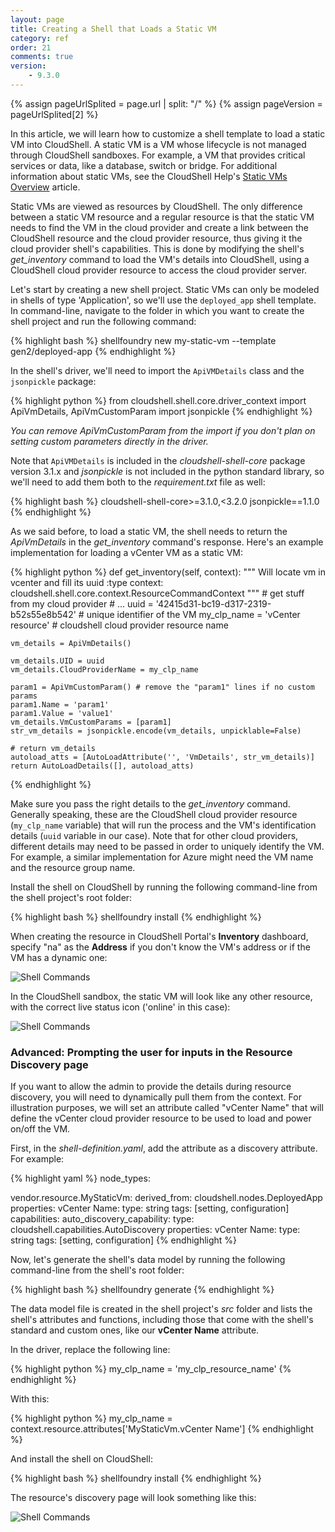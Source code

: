 ```yaml
---
layout: page
title: Creating a Shell that Loads a Static VM
category: ref
order: 21
comments: true
version:
    - 9.3.0
---
```


{% assign pageUrlSplited = page.url | split: "/" %}
{% assign pageVersion = pageUrlSplited[2] %}

In this article, we will learn how to customize a shell template to load a static VM into CloudShell. A static VM is a VM whose lifecycle is not managed through CloudShell sandboxes. For example, a VM that provides critical services or data, like a database, switch or bridge. For additional information about static VMs, see the CloudShell Help's <a href="https://help.quali.com/Online%20Help/9.2/Portal/Content/CSP/LAB-MNG/Static-VMs.htm" target="_blank">Static VMs Overview</a> article.

Static VMs are viewed as resources by CloudShell. The only difference between a static VM resource and a regular resource is that the static VM needs to find the VM in the cloud provider and create a link between the CloudShell resource and the cloud provider resource, thus giving it the cloud provider shell's capabilities. This is done by modifying the shell's *get_inventory* command to load the VM's details into CloudShell, using a CloudShell cloud provider resource to access the cloud provider server. 

Let's start by creating a new shell project. Static VMs can only be modeled in shells of type 'Application', so we'll use the `deployed_app` shell template. In command-line, navigate to the folder in which you want to create the shell project and run the following command:

{% highlight bash %}
shellfoundry new my-static-vm --template gen2/deployed-app
{% endhighlight %}

In the shell's driver, we'll need to import the `ApiVMDetails` class and the `jsonpickle` package:

{% highlight python %}
from cloudshell.shell.core.driver_context import ApiVmDetails, ApiVmCustomParam
import jsonpickle
{% endhighlight %}

*You can remove ApiVmCustomParam from the import if you don't plan on setting custom parameters directly in the driver.*

Note that `ApiVMDetails` is included in the *cloudshell-shell-core* package version 3.1.x and *jsonpickle* is not included in the python standard library, so we'll need to add them both to the *requirement.txt* file as well:

{% highlight bash %}
cloudshell-shell-core>=3.1.0,<3.2.0
jsonpickle==1.1.0
{% endhighlight %}

As we said before, to load a static VM, the shell needs to return the *ApiVmDetails* in the *get_inventory* command's response. Here's an example implementation for loading a vCenter VM as a static VM:

{% highlight python %}
def get_inventory(self, context):
    """
    Will locate vm in vcenter and fill its uuid
    :type context: cloudshell.shell.core.context.ResourceCommandContext
    """
    # get stuff from my cloud provider
    # ...
    uuid = '42415d31-bc19-d317-2319-b52s55e8b542' # unique identifier of the VM
    my_clp_name = 'vCenter resource' # cloudshell cloud provider resource name

    vm_details = ApiVmDetails()

    vm_details.UID = uuid 
    vm_details.CloudProviderName = my_clp_name

    param1 = ApiVmCustomParam() # remove the "param1" lines if no custom params
    param1.Name = 'param1'
    param1.Value = 'value1'
    vm_details.VmCustomParams = [param1]
    str_vm_details = jsonpickle.encode(vm_details, unpicklable=False)

    # return vm_details
    autoload_atts = [AutoLoadAttribute('', 'VmDetails', str_vm_details)]
    return AutoLoadDetails([], autoload_atts)
{% endhighlight %}

Make sure you pass the right details to the *get_inventory* command. Generally speaking, these are the CloudShell cloud provider resource (`my_clp_name` variable) that will run the process and the VM's identification details (`uuid` variable in our case). Note that for other cloud providers, different details may need to be passed in order to uniquely identify the VM. For example, a similar implementation for Azure might need the VM name and the resource group name.

Install the shell on CloudShell by running the following command-line from the shell project's root folder:

{% highlight bash %}
shellfoundry install
{% endhighlight %}

When creating the resource in CloudShell Portal's **Inventory** dashboard, specify "na" as the **Address** if you don't know the VM's address or if the VM has a dynamic one:

![Shell Commands]({{site.baseurl}}/assets/static-vm-resource-IP.png)

In the CloudShell sandbox, the static VM will look like any other resource, with the correct live status icon ('online' in this case):

![Shell Commands]({{site.baseurl}}/assets/static-vm-resource.png)

### Advanced: Prompting the user for inputs in the Resource Discovery page

If you want to allow the admin to provide the details during resource discovery, you will need to dynamically pull them from the context. For illustration purposes, we will set an attribute called "vCenter Name" that will define  the vCenter cloud provider resource to be used to load and power on/off the VM.

First, in the *shell-definition.yaml*, add the attribute as a discovery attribute. For example:

{% highlight yaml %}
node_types:

  vendor.resource.MyStaticVm:
    derived_from: cloudshell.nodes.DeployedApp
    properties:
      vCenter Name:
        type: string
        tags: [setting, configuration]
    capabilities:
      auto_discovery_capability:
        type: cloudshell.capabilities.AutoDiscovery
        properties:
          vCenter Name:
            type: string
            tags: [setting, configuration]
{% endhighlight %}

Now, let's generate the shell's data model by running the following command-line from the shell's root folder:

{% highlight bash %}
shellfoundry generate
{% endhighlight %}

The data model file is created in the shell project's *src* folder and lists the shell's attributes and functions, including those that come with the shell's standard and custom ones, like our **vCenter Name** attribute.

In the driver, replace the following line:

{% highlight python %}
my_clp_name = 'my_clp_resource_name'
{% endhighlight %}

With this:

{% highlight python %}
my_clp_name = context.resource.attributes['MyStaticVm.vCenter Name']
{% endhighlight %}

And install the shell on CloudShell:

{% highlight bash %}
shellfoundry install
{% endhighlight %}

The resource's discovery page will look something like this:

![Shell Commands]({{site.baseurl}}/assets/static-vm-resource-discovery_9.2.png)

